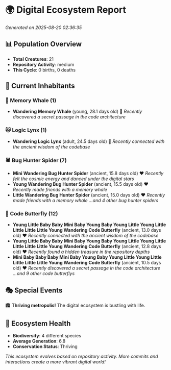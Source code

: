 # 🌍 Digital Ecosystem Report
*Generated on 2025-08-20 02:36:35*

## 📊 Population Overview
- **Total Creatures**: 21
- **Repository Activity**: medium
- **This Cycle**: 0 births, 0 deaths

## 👥 Current Inhabitants

### 🐋 Memory Whale (1)
- **Wandering Memory Whale** (young, 28.1 days old) 💛
  *Recently discovered a secret passage in the code architecture*

### 🐱 Logic Lynx (1)
- **Wandering Logic Lynx** (adult, 24.5 days old) 💛
  *Recently connected with the ancient wisdom of the codebase*

### 🕷️ Bug Hunter Spider (7)
- **Mini Wandering Bug Hunter Spider** (ancient, 15.8 days old) ❤️
  *Recently felt the cosmic energy and danced under the digital stars*
- **Young Wandering Bug Hunter Spider** (ancient, 15.5 days old) ❤️
  *Recently made friends with a memory whale*
- **Little Wandering Bug Hunter Spider** (ancient, 15.0 days old) ❤️
  *Recently made friends with a memory whale*
  *...and 4 other bug hunter spiders*

### 🦋 Code Butterfly (12)
- **Young Little Baby Baby Mini Baby Young Baby Young Little Young Little Little Little Little Young Wandering Code Butterfly** (ancient, 13.0 days old) ❤️
  *Recently connected with the ancient wisdom of the codebase*
- **Young Little Baby Baby Mini Baby Young Baby Young Little Young Little Little Little Little Young Wandering Code Butterfly** (ancient, 12.8 days old) ❤️
  *Recently found a hidden treasure in the repository depths*
- **Mini Baby Baby Baby Mini Baby Young Baby Young Little Young Little Little Little Little Young Wandering Code Butterfly** (ancient, 10.5 days old) ❤️
  *Recently discovered a secret passage in the code architecture*
  *...and 9 other code butterflys*

## 🎭 Special Events

🏙️ **Thriving metropolis!** The digital ecosystem is bustling with life.

## 🔬 Ecosystem Health
- **Biodiversity**: 4 different species
- **Average Generation**: 6.8
- **Conservation Status**: Thriving

*This ecosystem evolves based on repository activity. More commits and interactions create a more vibrant digital world!*